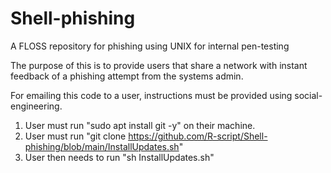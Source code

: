 # Shell-phishing
A FLOSS repository for phishing using UNIX for internal pen-testing

The purpose of this is to provide users that share a network with instant feedback of a phishing attempt from the systems admin.

For emailing this code to a user, instructions must be provided using social-engineering.
1. User must run "sudo apt install git -y" on their machine.
2. User must run "git clone https://github.com/R-script/Shell-phishing/blob/main/InstallUpdates.sh"
3. User then needs to run "sh InstallUpdates.sh"

